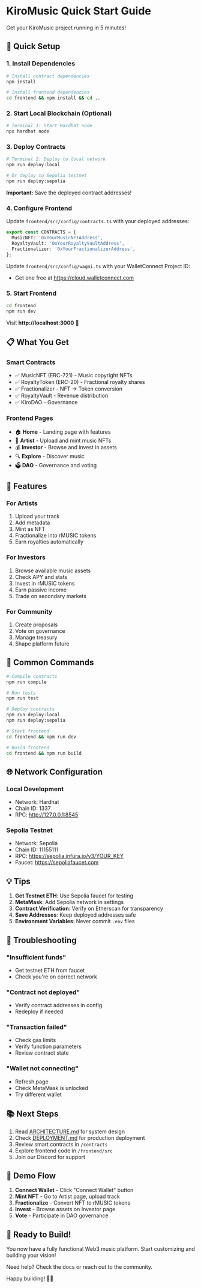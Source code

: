# KiroMusic Quick Start Guide

Get your KiroMusic project running in 5 minutes!

## 🚀 Quick Setup

### 1. Install Dependencies

```bash
# Install contract dependencies
npm install

# Install frontend dependencies
cd frontend && npm install && cd ..
```

### 2. Start Local Blockchain (Optional)

```bash
# Terminal 1: Start Hardhat node
npx hardhat node
```

### 3. Deploy Contracts

```bash
# Terminal 2: Deploy to local network
npm run deploy:local

# Or deploy to Sepolia testnet
npm run deploy:sepolia
```

**Important:** Save the deployed contract addresses!

### 4. Configure Frontend

Update `frontend/src/config/contracts.ts` with your deployed addresses:

```typescript
export const CONTRACTS = {
  MusicNFT: '0xYourMusicNFTAddress',
  RoyaltyVault: '0xYourRoyaltyVaultAddress',
  Fractionalizer: '0xYourFractionalizerAddress',
};
```

Update `frontend/src/config/wagmi.ts` with your WalletConnect Project ID:
- Get one free at https://cloud.walletconnect.com

### 5. Start Frontend

```bash
cd frontend
npm run dev
```

Visit **http://localhost:3000** 🎉

## 📋 What You Get

### Smart Contracts
- ✅ MusicNFT (ERC-721) - Music copyright NFTs
- ✅ RoyaltyToken (ERC-20) - Fractional royalty shares
- ✅ Fractionalizer - NFT → Token conversion
- ✅ RoyaltyVault - Revenue distribution
- ✅ KiroDAO - Governance

### Frontend Pages
- 🏠 **Home** - Landing page with features
- 🎵 **Artist** - Upload and mint music NFTs
- 💰 **Investor** - Browse and invest in assets
- 🔍 **Explore** - Discover music
- 🗳️ **DAO** - Governance and voting

## 🎨 Features

### For Artists
1. Upload your track
2. Add metadata
3. Mint as NFT
4. Fractionalize into rMUSIC tokens
5. Earn royalties automatically

### For Investors
1. Browse available music assets
2. Check APY and stats
3. Invest in rMUSIC tokens
4. Earn passive income
5. Trade on secondary markets

### For Community
1. Create proposals
2. Vote on governance
3. Manage treasury
4. Shape platform future

## 🔧 Common Commands

```bash
# Compile contracts
npm run compile

# Run tests
npm run test

# Deploy contracts
npm run deploy:local
npm run deploy:sepolia

# Start frontend
cd frontend && npm run dev

# Build frontend
cd frontend && npm run build
```

## 🌐 Network Configuration

### Local Development
- Network: Hardhat
- Chain ID: 1337
- RPC: http://127.0.0.1:8545

### Sepolia Testnet
- Network: Sepolia
- Chain ID: 11155111
- RPC: https://sepolia.infura.io/v3/YOUR_KEY
- Faucet: https://sepoliafaucet.com

## 💡 Tips

1. **Get Testnet ETH**: Use Sepolia faucet for testing
2. **MetaMask**: Add Sepolia network in settings
3. **Contract Verification**: Verify on Etherscan for transparency
4. **Save Addresses**: Keep deployed addresses safe
5. **Environment Variables**: Never commit `.env` files

## 🐛 Troubleshooting

### "Insufficient funds"
- Get testnet ETH from faucet
- Check you're on correct network

### "Contract not deployed"
- Verify contract addresses in config
- Redeploy if needed

### "Transaction failed"
- Check gas limits
- Verify function parameters
- Review contract state

### "Wallet not connecting"
- Refresh page
- Check MetaMask is unlocked
- Try different wallet

## 📚 Next Steps

1. Read [ARCHITECTURE.md](docs/ARCHITECTURE.md) for system design
2. Check [DEPLOYMENT.md](docs/DEPLOYMENT.md) for production deployment
3. Review smart contracts in `/contracts`
4. Explore frontend code in `/frontend/src`
5. Join our Discord for support

## 🎯 Demo Flow

1. **Connect Wallet** - Click "Connect Wallet" button
2. **Mint NFT** - Go to Artist page, upload track
3. **Fractionalize** - Convert NFT to rMUSIC tokens
4. **Invest** - Browse assets on Investor page
5. **Vote** - Participate in DAO governance

## 🚀 Ready to Build!

You now have a fully functional Web3 music platform. Start customizing and building your vision!

Need help? Check the docs or reach out to the community.

Happy building! 🎵✨
